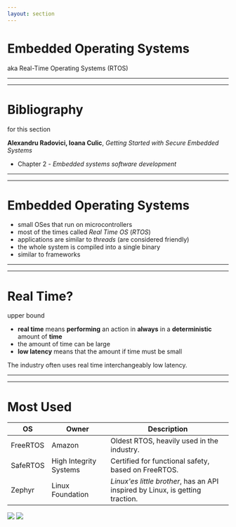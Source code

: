 ```yaml
---
layout: section
---
```

# Embedded Operating Systems
aka Real-Time Operating Systems (RTOS)

---
---
# Bibliography
for this section

**Alexandru Radovici, Ioana Culic**, *Getting Started with Secure Embedded Systems*
   - Chapter 2 - *Embedded systems software development*

---
---
# Embedded Operating Systems

- small OSes that run on microcontrollers
- most of the times called *Real Time OS* (*RTOS*)
- applications are similar to *threads* (are considered friendly)
- the whole system is compiled into a single binary
- similar to frameworks

---
---
# Real Time?
upper bound

- **real time** means **performing** an action in **always** in a **deterministic** amount of **time**
- the amount of time can be large
- **low latency** means that the amount if time must be small

The industry often uses real time interchangeably low latency.

---
---
# Most Used

| OS | Owner | Description |
|----|-------|-------------|
| FreeRTOS | Amazon | Oldest RTOS, heavily used in the industry. |
| SafeRTOS | High Integrity Systems | Certified for functional safety, based on FreeRTOS. |
| Zephyr | Linux Foundation | *Linux'es little brother*, has an API inspired by Linux, is getting traction. |

<div grid="~ cols-2 gap-5">

<img src="/rtos/freertos.png" class="w-50 rounded">
<img src="/rtos/zephyros.png" class="w-50 rounded">

</div>
